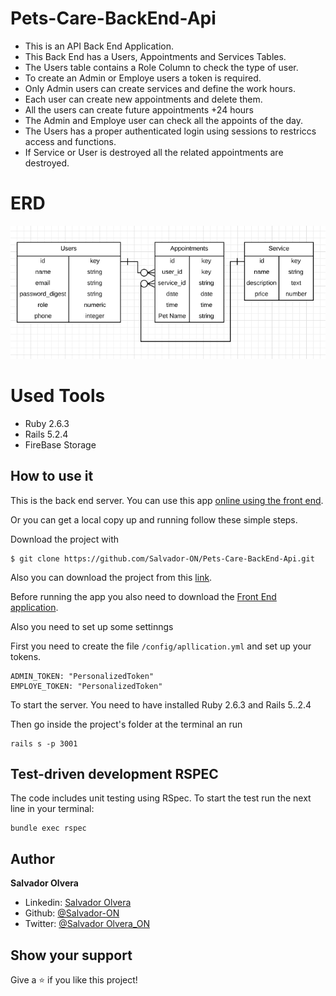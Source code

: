 # Pets-Care-BackEnd-Api

- This is an API Back End Application.
- This Back End has a Users, Appointments and Services Tables.
- The Users table contains a Role Column to check the type of user.
- To create an Admin or Employe users a token is required.
- Only Admin users can create services and define the work hours.
- Each user can create new appointments and delete them.
- All the users can create future appointments +24 hours
- The Admin and Employe user can check all the appoints of the day.
- The Users has a proper authenticated login using sessions to restriccs access and functions.
- If Service or User is destroyed all the related appointments are destroyed.


# ERD
![](./db/ERD.png)

# Used Tools
- Ruby 2.6.3
- Rails 5.2.4
- FireBase Storage

## How to use it

This is the back end server. You can use this app [online using the front end](https://pets-care.netlify.app).

Or you can get a local copy up and running follow these simple steps.

Download the project with
```
$ git clone https://github.com/Salvador-ON/Pets-Care-BackEnd-Api.git
```
Also you can download the project from this [link](https://github.com/Salvador-ON/Pets-Care-BackEnd-Api).


Before running the app you also need to download the [Front End application](https://github.com/Salvador-ON/Pets-Care-FrontEnd).

Also you need to set up some settinngs

First you need to create the file ```/config/apllication.yml``` and set up your tokens.

```
ADMIN_TOKEN: "PersonalizedToken"
EMPLOYE_TOKEN: "PersonalizedToken"
```

To start the server. You need to have installed Ruby 2.6.3 and Rails 5..2.4 

Then go inside the project's folder at the terminal an run 

```
rails s -p 3001
```

## Test-driven development RSPEC

The code includes unit testing using RSpec. To start the test run the next line in your terminal:

```
bundle exec rspec
```

## Author

**Salvador Olvera**
- Linkedin: [Salvador Olvera](https://www.linkedin.com/in/salvador-olvera-n)
- Github: [@Salvador-ON](https://github.com/Salvador-ON)
- Twitter: [@Salvador Olvera_ON](https://twitter.com/Salvador_ON) 


## Show your support

Give a ⭐️ if you like this project!


